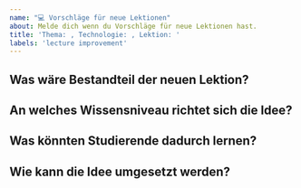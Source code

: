```yaml
---
name: "💻 Vorschläge für neue Lektionen"
about: Melde dich wenn du Vorschläge für neue Lektionen hast.
title: 'Thema: , Technologie: , Lektion: '
labels: 'lecture improvement'
---
```

<!--
  Bitte beschreibe möglichst genau was deine Idee ist.
-->

## Was wäre Bestandteil der neuen Lektion?


## An welches Wissensniveau richtet sich die Idee?


## Was könnten Studierende dadurch lernen?


## Wie kann die Idee umgesetzt werden?

